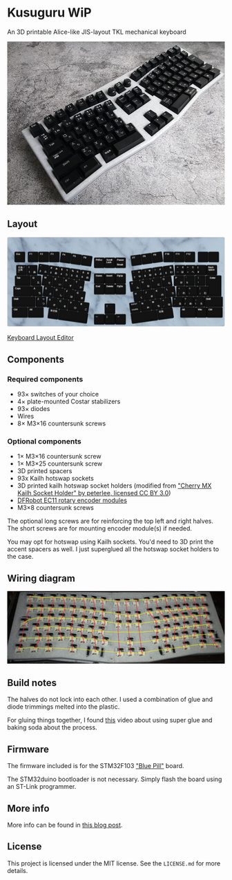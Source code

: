 # Kusuguru WiP

An 3D printable Alice-like JIS-layout TKL mechanical keyboard

![](images/glamour.jpg)

## Layout

![](images/layout.png)

[Keyboard Layout Editor](http://www.keyboard-layout-editor.com/#/gists/484f5ee0a52b16d75605850b4b710184)

## Components

### Required components

- 93× switches of your choice
- 4× plate-mounted Costar stabilizers
- 93× diodes
- Wires
- 8× M3×16 countersunk screws

### Optional components

- 1× M3×16 countersunk screw
- 1× M3×25 countersunk screw
- 3D printed spacers
- 93x Kailh hotswap sockets
- 3D printed kailh hotswap socket holders (modified from ["Cherry MX Kailh Socket Holder" by peterlee, licensed CC BY 3.0](https://www.thingiverse.com/thing:3117549))
- [DFRobot EC11 rotary encoder modules](https://www.dfrobot.com/product-1611.html)
- M3×8 countersunk screws

The optional long screws are for reinforcing the top left and right halves. The short screws are for mounting encoder module(s) if needed.

You may opt for hotswap using Kailh sockets. You'd need to 3D print the accent spacers as well. I just superglued all the hotswap socket holders to the case.

## Wiring diagram

![](images/wiring-diagram.jpg)

## Build notes

The halves do not lock into each other. I used a combination of glue and diode trimmings melted into the plastic.

For gluing things together, I found [this](https://www.youtube.com/watch?v=n1meoZaHYZo) video about using super glue and baking soda about the process.

## Firmware

The firmware included is for the STM32F103 ["Blue Pill"](https://wiki.stm32duino.com/index.php?title=Blue_Pill) board.

The STM32duino bootloader is not necessary. Simply flash the board using an ST-Link programmer.

## More info

More info can be found in [this blog post](https://ramonimbao.github.io/kusuguru/).

## License

This project is licensed under the MIT license. See the `LICENSE.md` for more details.
